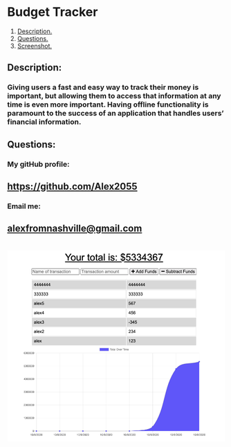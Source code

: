 # Budget Tracker
1. [ Description. ](#desc)
2. [ Questions.](#ques)
3. [ Screenshot.](#scrsh)
<a name="desc"></a>
## Description:
### Giving users a fast and easy way to track their money is important, but allowing them to access that information at any time is even more important. Having offline functionality is paramount to the success of an application that handles users’ financial information.
<a name="ques"></a>
## Questions:
### My gitHub profile:
## https://github.com/Alex2055
### Email me:
## alexfromnashville@gmail.com
<a name="scrsh"></a>
 #
 ![web page screenshot](scrshot.png)


    